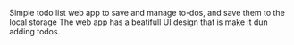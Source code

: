 Simple todo list web app to save and manage to-dos, and save them to the local storage The web app has a beatifull UI design that is make it dun adding todos.
